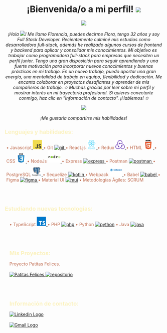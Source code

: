 <h1 align="center">
  ¡Bienvenida/o a mi perfil!
  <img src="https://media.tenor.com/BKA6WA2IvPUAAAAi/hi-there.gif" width="35">
</h1>

<p align="center">
  <a href="https://github.com/DenverCoder1/readme-typing-svg"><img src="https://readme-typing-svg.herokuapp.com?center=true&vCenter=true&lines=Florencia+Natalia+Bohn++;Full-Stack-Developer;&font=Fira%20Code&center=true&width=440&height=45&size=22&color=F96F5D"></a>
</p>

<p align="center"><em>¡Hola <img src="https://cdn-icons-png.flaticon.com/512/3875/3875147.png" width="25"/>! Me llamo Florencia, puedes decirme Flora, tengo 32 años y soy Full Stack Developer.
Recientemente culminé mis estudios como desarrolladora full-stack, además he realizado algunos cursos de frontend y backend para aplicar y consolidar mis conocimientos. 
Mi objetivo es trabajar como programadora full-stack para empresas que necesiten un perfil junior. Tengo una gran disposición para seguir aprendiendo y una fuerte motivación para incorporar nuevos conocimientos y buenas prácticas en mi trabajo.
En un nuevo trabajo, puedo aportar una gran energía, una mentalidad de trabajo en equipo, flexibilidad y dedicación. Me encanta colaborar en proyectos desafiantes y aprender de mis compañeros de trabajo.
✩ Muchas gracias por leer sobre mi perfil y mostrar interés en mi trayectoria profesional. Si quieres conectarte conmigo, haz clic en "Información de contacto". ¡Hablemos! ✩ </p>
<p align="center"><img src="https://media0.giphy.com/media/v1.Y2lkPTc5MGI3NjExOHR1bDg3YXo0Nzl4OG5zazA3bjdmbHJyMmMxemgxb3BmZDB6cTI1eiZlcD12MV9zdGlja2Vyc19zZWFyY2gmY3Q9cw/juua9i2c2fA0AIp2iq/giphy.gif" width="80"/></p><p align="center">¡Me gustaria compartirte mis habilidades!</em></p>


</p><h2 style="color:#FBF2C0; font-size: 18px">Lenguajes y habilidades:</h2><p align="left"> 
 
<div style="color:#C06E52; margin: 5px">
<p>• Javascript<a href="https://developer.mozilla.org/en-US/docs/Web/JavaScript" target="_blank"> <img src="https://raw.githubusercontent.com/devicons/devicon/master/icons/javascript/javascript-original.svg" alt="javascript" width="30" height="30" margin-left="25px"/> </a>  
• Git <a href="https://git-scm.com/" target="_blank"> <img src="https://www.vectorlogo.zone/logos/git-scm/git-scm-icon.svg" alt="git" width="30" height="30" /> </a>  
• React.js <a href="https://reactjs.org/" target="_blank"> <img src="https://raw.githubusercontent.com/devicons/devicon/master/icons/react/react-original-wordmark.svg" alt="react" width="30" height="30" /> </a>  
• Redux <a href="https://redux.js.org" target="_blank"> <img src="https://raw.githubusercontent.com/devicons/devicon/master/icons/redux/redux-original.svg" alt="redux" width="30" height="30" /> </a>  
• HTML <a href="https://www.w3.org/html/" target="_blank"> <img src="https://raw.githubusercontent.com/devicons/devicon/master/icons/html5/html5-original-wordmark.svg" alt="html5" width="30" height="30" /> </a>  
• CSS <a href="https://www.w3schools.com/css/" target="_blank"> <img src="https://raw.githubusercontent.com/devicons/devicon/master/icons/css3/css3-original-wordmark.svg" alt="css3" width="30" height="30" /> </a>  
• NodeJs <a href="https://nodejs.org" target="_blank"> <img src="https://raw.githubusercontent.com/devicons/devicon/master/icons/nodejs/nodejs-original-wordmark.svg" alt="nodejs" width="40" height="40"/> </a>  
• Express <a href="https://expressjs.com" target="_blank"><img src="https://www.nextontop.com/assets/img/services/web/expressjs.svg" background-color="#ffffff" alt="express" width="50" height="50" /> </a>  
• Postman <a href="https://postman.com" target="_blank"> <img src="https://www.vectorlogo.zone/logos/getpostman/getpostman-icon.svg" alt="postman" width="30" height="30" /> </a>  
• PostgreSQL <a href="https://www.postgresql.org" target="_blank"> <img src="https://raw.githubusercontent.com/devicons/devicon/master/icons/postgresql/postgresql-original-wordmark.svg" alt="postgresql" width="30" height="30" /> </a>  
• Sequelize <a href="https://sequelize.org/" target="_blank"> <img src="https://static-00.iconduck.com/assets.00/file-type-sequelize-icon-443x512-ck0z81j3.png" alt="kotlin" width="30" height="30" /> </a>  
• Webpack <a href="https://webpack.js.org" target="_blank"> <img src="https://raw.githubusercontent.com/devicons/devicon/d00d0969292a6569d45b06d3f350f463a0107b0d/icons/webpack/webpack-original-wordmark.svg" alt="webpack" width="40" height="40" /> </a> 
• Babel <a href="https://babeljs.io/" target="_blank"><img src="https://d33wubrfki0l68.cloudfront.net/7a197cfe44548cc1a3f581152af70a3051e11671/78df8/img/babel.svg" background-color="white" alt="babel" width="30" height="30" margin-top="100px" /> </a>  
• Figma <a href="https://www.figma.com/" target="_blank"><img src="https://cdn.jsdelivr.net/gh/devicons/devicon/icons/figma/figma-original.svg" background-color="white" alt="figma" width="30" height="30" margin-top="100px"/> </a>  
• Material UI <a href="https://mui.com/" target="_blank"><img src="https://cdn.jsdelivr.net/gh/devicons/devicon/icons/materialui/materialui-original.svg" background-color="white" alt="mui" width="30" height="30" margin-top="100px"/></a> • Metodologías Ágiles: SCRUM
</p>
</div>

<br></br>
</p><h2 style="color:#FBF2C0; font-size: 18px" >Estudiando nuevas tecnologías:</h2><p align="left"> 

<div style="color:#C06E52; margin: 15px">
<p>• TypeScript <a href="https://www.typescriptlang.org/" target="_blank"> <img src="https://raw.githubusercontent.com/devicons/devicon/master/icons/typescript/typescript-original.svg" alt="typescript" width="30" height="30" /> </a>  
• PHP <a href="https://www.php.net/" target="_blank"><img src="https://cdn.jsdelivr.net/gh/devicons/devicon/icons/php/php-original.svg" background-color="white" alt="php" width="30" height="30" margin-top="100px"/></a>  
• Python <a href="https://www.python.org/" target="_blank"><img src="https://cdn.jsdelivr.net/gh/devicons/devicon/icons/python/python-original.svg" background-color="white" alt="python" width="30" height="30" margin-top="100px"/></a>  
• Java <a href="https://www.java.com/" target="_blank"><img src="https://cdn.jsdelivr.net/gh/devicons/devicon/icons/java/java-original.svg" background-color="white" alt="java" width="30" height="30" margin-top="100px"/></a></p> 

<br></br>
</p><h2 style="color:#FBF2C0; font-size: 18px"> Mis Proyectos:</h2><p align="left">
<p align="left">  Proyecto Patitas Felices. 
<br></br>
  <a href="https://patitas-felices.vercel.app/"><img width="70" src="https://res.cloudinary.com/dsbekpj9h/image/upload/v1682439195/Patitas%20felices/xAQYbIA_mqguat.png" alt="Patitas Felices"> 
  </a>
  <a href="https://github.com/Flornb/PatitasFelices"><img width="70" src="https://cdn.jsdelivr.net/gh/devicons/devicon/icons/github/github-original-wordmark.svg" alt="repositorio"> </a>
  </p>

  <!-- <a href="https://github.com/F-ranco/PI-Franco-Food"><img width="282" src="https://denvercoder1-github-readme-stats.vercel.app/api/pin/?username=franco-oropel&repo=PI-Franco-Food&theme=react&bg_color=1F222E&title_color=F85D7F&icon_color=F8D866&hide_border=true&show_icons=false" alt="FrankFood App"></a> -->
  
<br></br>   
</p><h2 style="color:#FBF2C0; font-size: 18px"> Información de contacto:</h2><p align="left">
<p align="left">
    <a href="https://www.linkedin.com/in/florencia-bohn/" ><img src="https://cdn.icon-icons.com/icons2/99/PNG/512/linkedin_socialnetwork_17441.png" alt="Linkedin Logo" height="40" margin="40"> </a>
    <br></br>
    <a href="mailto:bohn.florencia@gmail.com" ><img src="https://cdn.icon-icons.com/icons2/2631/PNG/512/gmail_new_logo_icon_159149.png" alt="Gmail Logo" height="40" > </a>
</p>
